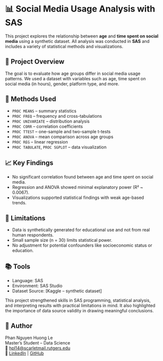 # 📊 Social Media Usage Analysis with SAS

This project explores the relationship between **age** and **time spent on social media** using a synthetic dataset. All analysis was conducted in **SAS** and includes a variety of statistical methods and visualizations.

## 📁 Project Overview

The goal is to evaluate how age groups differ in social media usage patterns. We used a dataset with variables such as age, time spent on social media (in hours), gender, platform type, and more.

## 🔧 Methods Used

- `PROC MEANS` – summary statistics  
- `PROC FREQ` – frequency and cross-tabulations  
- `PROC UNIVARIATE` – distribution analysis  
- `PROC CORR` – correlation coefficients  
- `PROC TTEST` – one-sample and two-sample t-tests  
- `PROC ANOVA` – mean comparison across age groups  
- `PROC REG` – linear regression  
- `PROC TABULATE`, `PROC SGPLOT` – data visualization  

## 📈 Key Findings

- No significant correlation found between age and time spent on social media.
- Regression and ANOVA showed minimal explanatory power (R² ~ 0.0067).
- Visualizations supported statistical findings with weak age-based trends.

## 📌 Limitations

- Data is synthetically generated for educational use and not from real human respondents.
- Small sample size (n = 30) limits statistical power.
- No adjustment for potential confounders like socioeconomic status or education.

## 📚 Tools

- Language: SAS  
- Environment: SAS Studio  
- Dataset Source: [Kaggle – synthetic dataset]  

This project strengthened skills in SAS programming, statistical analysis, and interpreting results with practical limitations in mind. It also highlighted the importance of data source validity in drawing meaningful conclusions.

## 📎 Author

Phan Nguyen Huong Le  
Master’s Student – Data Science  
📧 hpl14@scarletmail.rutgers.edu  
🔗 [LinkedIn](https://www.linkedin.com/in/hpl14) | [GitHub](https://github.com/valle1306)

